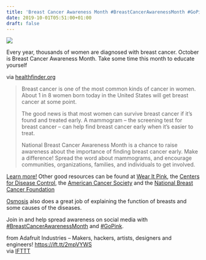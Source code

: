 ```yaml
---
title: 'Breast Cancer Awareness Month #BreastCancerAwarenessMonth #GoPink'
date: 2019-10-01T05:51:00+01:00
draft: false
---
```


![](https://cdn-blog.adafruit.com/uploads/2019/09/preview-full-preview-full-adafruit_nationalbreastcancer_blog-600x202.jpg)

Every year, thousands of women are diagnosed with breast cancer. October is Breast Cancer Awareness Month. Take some time this month to educate yourself

via [healthfinder.org](https://healthfinder.gov/nho/octobertoolkit.aspx)

> Breast cancer is one of the most common kinds of cancer in women. About 1 in 8 women born today in the United States will get breast cancer at some point.
> 
> The good news is that most women can survive breast cancer if it’s found and treated early. A mammogram – the screening test for breast cancer – can help find breast cancer early when it’s easier to treat.
> 
> National Breast Cancer Awareness Month is a chance to raise awareness about the importance of finding breast cancer early. Make a difference! Spread the word about mammograms, and encourage communities, organizations, families, and individuals to get involved.

[Learn more!](https://healthfinder.gov/nho/octobertoolkit.aspx) Other good resources can be found at [Wear It Pink](https://www.wearitpink.org/about/breast-cancer-awareness-month), the [Centers for Disease Control](https://www.cdc.gov/cancer/dcpc/resources/features/breastcancerawareness/), the [American Cancer Society](https://www.cancer.org/healthy/more-ways-acs-helps-you-stay-well.html) and the [National Breast Cancer Foundation](https://www.nationalbreastcancer.org/breast-cancer-awareness-month)

[Osmosis](https://youtu.be/Xj3vknRDb0c) also does a great job of explaining the function of breasts and some causes of the diseases.

Join in and help spread awareness on social media with [#BreastCancerAwarenessMonth](https://twitter.com/search?src=typd&q=%23BreastCancerAwarenessMonth) and [#GoPink](https://twitter.com/search?q=%20%23GoPink).

  
  
from Adafruit Industries – Makers, hackers, artists, designers and engineers! https://ift.tt/2mpVYWS  
via [IFTTT](https://ifttt.com/?ref=da&site=blogger)